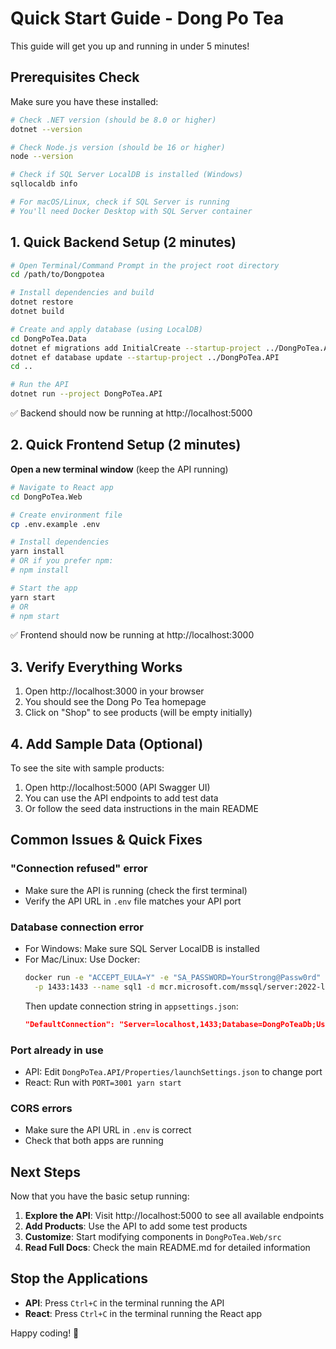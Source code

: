 # Quick Start Guide - Dong Po Tea

This guide will get you up and running in under 5 minutes!

## Prerequisites Check

Make sure you have these installed:
```bash
# Check .NET version (should be 8.0 or higher)
dotnet --version

# Check Node.js version (should be 16 or higher)
node --version

# Check if SQL Server LocalDB is installed (Windows)
sqllocaldb info

# For macOS/Linux, check if SQL Server is running
# You'll need Docker Desktop with SQL Server container
```

## 1. Quick Backend Setup (2 minutes)

```bash
# Open Terminal/Command Prompt in the project root directory
cd /path/to/Dongpotea

# Install dependencies and build
dotnet restore
dotnet build

# Create and apply database (using LocalDB)
cd DongPoTea.Data
dotnet ef migrations add InitialCreate --startup-project ../DongPoTea.API
dotnet ef database update --startup-project ../DongPoTea.API
cd ..

# Run the API
dotnet run --project DongPoTea.API
```

✅ Backend should now be running at http://localhost:5000

## 2. Quick Frontend Setup (2 minutes)

**Open a new terminal window** (keep the API running)

```bash
# Navigate to React app
cd DongPoTea.Web

# Create environment file
cp .env.example .env

# Install dependencies
yarn install
# OR if you prefer npm:
# npm install

# Start the app
yarn start
# OR
# npm start
```

✅ Frontend should now be running at http://localhost:3000

## 3. Verify Everything Works

1. Open http://localhost:3000 in your browser
2. You should see the Dong Po Tea homepage
3. Click on "Shop" to see products (will be empty initially)

## 4. Add Sample Data (Optional)

To see the site with sample products:

1. Open http://localhost:5000 (API Swagger UI)
2. You can use the API endpoints to add test data
3. Or follow the seed data instructions in the main README

## Common Issues & Quick Fixes

### "Connection refused" error
- Make sure the API is running (check the first terminal)
- Verify the API URL in `.env` file matches your API port

### Database connection error
- For Windows: Make sure SQL Server LocalDB is installed
- For Mac/Linux: Use Docker:
  ```bash
  docker run -e "ACCEPT_EULA=Y" -e "SA_PASSWORD=YourStrong@Passw0rd" \
    -p 1433:1433 --name sql1 -d mcr.microsoft.com/mssql/server:2022-latest
  ```
  Then update connection string in `appsettings.json`:
  ```json
  "DefaultConnection": "Server=localhost,1433;Database=DongPoTeaDb;User Id=sa;Password=YourStrong@Passw0rd;TrustServerCertificate=True"
  ```

### Port already in use
- API: Edit `DongPoTea.API/Properties/launchSettings.json` to change port
- React: Run with `PORT=3001 yarn start`

### CORS errors
- Make sure the API URL in `.env` is correct
- Check that both apps are running

## Next Steps

Now that you have the basic setup running:

1. **Explore the API**: Visit http://localhost:5000 to see all available endpoints
2. **Add Products**: Use the API to add some test products
3. **Customize**: Start modifying components in `DongPoTea.Web/src`
4. **Read Full Docs**: Check the main README.md for detailed information

## Stop the Applications

- **API**: Press `Ctrl+C` in the terminal running the API
- **React**: Press `Ctrl+C` in the terminal running the React app

Happy coding! 🍵